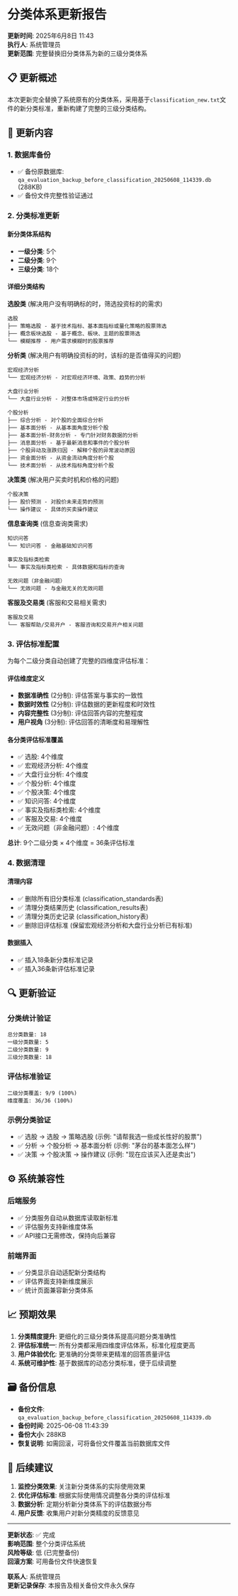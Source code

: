 # 分类体系更新报告

**更新时间**: 2025年6月8日 11:43  
**执行人**: 系统管理员  
**更新范围**: 完整替换旧分类体系为新的三级分类体系

## 📋 更新概述

本次更新完全替换了系统原有的分类体系，采用基于`classification_new.txt`文件的新分类标准，重新构建了完整的三级分类结构。

## 🔄 更新内容

### 1. 数据库备份
- ✅ 备份原数据库: `qa_evaluation_backup_before_classification_20250608_114339.db` (288KB)
- ✅ 备份文件完整性验证通过

### 2. 分类标准更新

#### 新分类体系结构
- **一级分类**: 5个
- **二级分类**: 9个  
- **三级分类**: 18个

#### 详细分类结构

**选股类** (解决用户没有明确标的时，筛选投资标的的需求)
```
选股
├── 策略选股 - 基于技术指标、基本面指标或量化策略的股票筛选
├── 概念板块选股 - 基于概念、板块、主题的股票筛选
└── 模糊推荐 - 用户需求模糊时的股票推荐
```

**分析类** (解决用户有明确投资标的时，该标的是否值得买的问题)
```
宏观经济分析
└── 宏观经济分析 - 对宏观经济环境、政策、趋势的分析

大盘行业分析  
└── 大盘行业分析 - 对整体市场或特定行业的分析

个股分析
├── 综合分析 - 对个股的全面综合分析
├── 基本面分析 - 从基本面角度分析个股
├── 基本面分析-财务分析 - 专门针对财务数据的分析
├── 消息面分析 - 基于最新消息和事件的个股分析
├── 个股异动及涨跌归因 - 解释个股的异常波动原因
├── 资金面分析 - 从资金流动角度分析个股
└── 技术面分析 - 从技术指标角度分析个股
```

**决策类** (解决用户买卖时机和价格的问题)
```
个股决策
├── 股价预测 - 对股价未来走势的预测
└── 操作建议 - 具体的买卖操作建议
```

**信息查询类** (信息查询类需求)
```
知识问答
└── 知识问答 - 金融基础知识问答

事实及指标类检索
└── 事实及指标类检索 - 具体数据和指标的查询

无效问题（非金融问题）
└── 无效问题 - 与金融无关的无效问题
```

**客服及交易类** (客服和交易相关需求)
```
客服及交易
└── 客服帮助/交易开户 - 客服咨询和交易开户相关问题
```

### 3. 评估标准配置

为每个二级分类自动创建了完整的四维度评估标准：

#### 评估维度定义
- **数据准确性** (2分制): 评估答案与事实的一致性
- **数据时效性** (2分制): 评估数据的更新程度和时效性
- **内容完整性** (3分制): 评估回答内容的完整程度
- **用户视角** (3分制): 评估回答的清晰度和易理解性

#### 各分类评估标准覆盖
- ✅ 选股: 4个维度
- ✅ 宏观经济分析: 4个维度  
- ✅ 大盘行业分析: 4个维度
- ✅ 个股分析: 4个维度
- ✅ 个股决策: 4个维度
- ✅ 知识问答: 4个维度
- ✅ 事实及指标类检索: 4个维度
- ✅ 客服及交易: 4个维度
- ✅ 无效问题（非金融问题）: 4个维度

**总计**: 9个二级分类 × 4个维度 = 36条评估标准

### 4. 数据清理

#### 清理内容
- ✅ 删除所有旧分类标准 (classification_standards表)
- ✅ 清理分类结果历史 (classification_results表)  
- ✅ 清理分类历史记录 (classification_history表)
- ✅ 删除旧评估标准 (保留宏观经济分析和大盘行业分析已有标准)

#### 数据插入
- ✅ 插入18条新分类标准记录
- ✅ 插入36条新评估标准记录

## 🔍 更新验证

### 分类统计验证
```
总分类数量: 18
一级分类数量: 5
二级分类数量: 9  
三级分类数量: 18
```

### 评估标准验证
```
二级分类覆盖: 9/9 (100%)
维度覆盖: 36/36 (100%)
```

### 示例分类验证
- ✅ 选股 → 选股 → 策略选股 (示例: "请帮我选一些成长性好的股票")
- ✅ 分析 → 个股分析 → 基本面分析 (示例: "茅台的基本面怎么样")
- ✅ 决策 → 个股决策 → 操作建议 (示例: "现在应该买入还是卖出")

## ⚙️ 系统兼容性

### 后端服务
- ✅ 分类服务自动从数据库读取新标准
- ✅ 评估服务支持新维度体系
- ✅ API接口无需修改，保持向后兼容

### 前端界面
- ✅ 分类显示自动适配新分类结构
- ✅ 评估界面支持新维度展示
- ✅ 统计页面兼容新分类体系

## 📈 预期效果

1. **分类精度提升**: 更细化的三级分类体系提高问题分类准确性
2. **评估标准统一**: 所有分类都采用四维度评估体系，标准化程度更高
3. **用户体验优化**: 更准确的分类带来更精准的回答质量评估
4. **系统可维护性**: 基于数据库的动态分类标准，便于后续调整

## 🗃️ 备份信息

- **备份文件**: `qa_evaluation_backup_before_classification_20250608_114339.db`
- **备份时间**: 2025-06-08 11:43:39
- **备份大小**: 288KB
- **恢复说明**: 如需回滚，可将备份文件覆盖当前数据库文件

## 📝 后续建议

1. **监控分类效果**: 关注新分类体系的实际使用效果
2. **优化评估标准**: 根据实际使用情况调整各分类的评估标准
3. **数据分析**: 定期分析新分类体系下的评估数据分布
4. **用户反馈**: 收集用户对新分类精度的反馈意见

---

**更新状态**: ✅ 完成  
**影响范围**: 整个分类评估系统  
**风险等级**: 低 (已完整备份)  
**回滚方案**: 可用备份文件快速恢复  

**联系人**: 系统管理员  
**更新记录保存**: 本报告及相关备份文件永久保存 